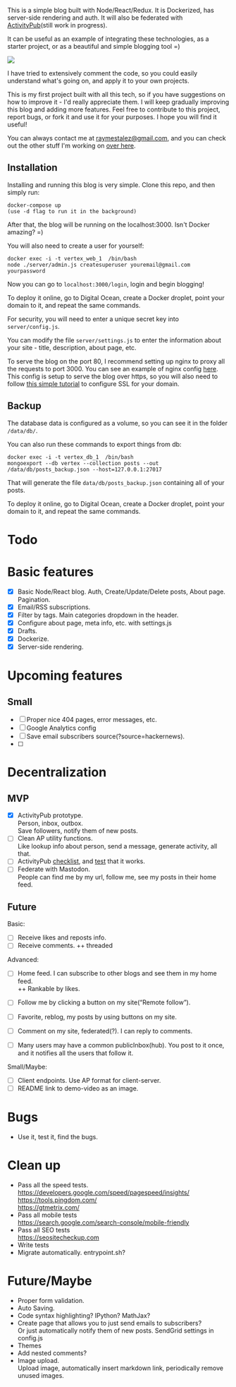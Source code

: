 This is a simple blog built with Node/React/Redux. It is Dockerized, has server-side rendering and auth. It will also be federated with [ActivityPub](https://www.w3.org/TR/activitypub/)(still work in progress).

It can be useful as an example of integrating these technologies, as a starter project, or as a beautiful and simple blogging tool =)

![](https://raw.githubusercontent.com/raymestalez/vertex/master/assets/screenshot1.png)

I have tried to extensively comment the code, so you could easily understand what's going on, and apply it to your own projects.

This is my first project built with all this tech, so if you have suggestions on how to improve it - I'd really appreciate them. I will keep gradually improving this blog and adding more features. Feel free to  contribute to this project, report bugs, or fork it and use it for your purposes. I hope you will find it useful!

You can always contact me at raymestalez@gmail.com, and you can check out the other stuff I'm working on [over here](http://rayalez.com).



## Installation

Installing and running this blog is very simple. Clone this repo, and then simply run:

	docker-compose up
	(use -d flag to run it in the background)

After that, the blog will be running on the localhost:3000. Isn't Docker amazing? =)

You will also need to create a user for yourself:

	docker exec -i -t vertex_web_1  /bin/bash
	node ./server/admin.js createsuperuser youremail@gmail.com yourpassword


Now you can go to `localhost:3000/login`, login and begin blogging!

To deploy it online, go to Digital Ocean, create a Docker droplet, point your domain to it, and repeat the same commands.

For security, you will need to enter a unique secret key into `server/config.js`.

You can modify the file `server/settings.js` to enter the information about your site - title, description, about page, etc.

To serve the blog on the port 80, I recommend setting up nginx to proxy all the requests to port 3000. You can see an example of nginx config [here](https://github.com/raymestalez/vertex/blob/master/config/vertex_nginx.conf). This config is setup to serve the blog over https, so you will also need to follow [this simple tutorial](http://digitalmind.io/post/setting-up-ssl-aa14b) to configure SSL for your domain.


## Backup

The database data is configured as a volume, so you can see it in the folder `/data/db/`.

You can also run these commands to export things from db:

	docker exec -i -t vertex_db_1  /bin/bash
	mongoexport --db vertex --collection posts --out /data/db/posts_backup.json --host=127.0.0.1:27017

That will generate the file `data/db/posts_backup.json` containing all of your posts.

To deploy it online, go to Digital Ocean, create a Docker droplet, point your domain to it, and repeat the same commands. 

# Todo

# Basic features
- [X] Basic Node/React blog. Auth, Create/Update/Delete posts, About page. Pagination.
- [X] Email/RSS subscriptions.
- [X] Filter by tags. Main categories dropdown in the header.
- [X] Configure about page, meta info, etc. with settings.js
- [X] Drafts.
- [X] Dockerize.
- [X] Server-side rendering.

# Upcoming features

## Small
- [ ] Proper nice 404 pages, error messages, etc.
- [ ] Google Analytics config
- [ ] Save email subscribers source(?source=hackernews).
- [ ] 

# Decentralization

## MVP
- [X] ActivityPub prototype.  
      Person, inbox, outbox.  
      Save followers, notify them of new posts.
- [ ] Clean AP utility functions.  
      Like lookup info about person, send a message, generate activity, all that.  
- [ ] ActivityPub [checklist](https://github.com/tootsuite/mastodon/issues/1557), and [test](https://activitypub.rocks/test/) that it works. 
- [ ] Federate with Mastodon.  
      People can find me by my url, follow me, see my posts in their home feed.

## Future
Basic:
- [ ] Receive likes and reposts info.
- [ ] Receive comments. ++ threaded

Advanced:
- [ ] Home feed. I can subscribe to other blogs and see them in my home feed.  
      ++ Rankable by likes.
- [ ] Follow me by clicking a button on my site(“Remote follow”).
- [ ] Favorite, reblog, my posts by using buttons on my site.
- [ ] Comment on my site, federated(?). I can reply to comments.
- [ ] Many users may have a common publicInbox(hub). You post to it once, and it notifies all the users that follow it.
	  

Small/Maybe:
- [ ] Client endpoints. Use AP format for client-server.
- [ ] README link to demo-video as an image.

# Bugs
- Use it, test it, find the bugs.

# Clean up
- Pass all the speed tests.  
  https://developers.google.com/speed/pagespeed/insights/  
  https://tools.pingdom.com/  
  https://gtmetrix.com/  
- Pass all mobile tests  
  https://search.google.com/search-console/mobile-friendly
- Pass all SEO tests  
  https://seositecheckup.com
- Write tests
- Migrate automatically. entrypoint.sh?

# Future/Maybe
- Proper form validation.
- Auto Saving.
- Code syntax highlighting? IPython? MathJax?  
- Create page that allows you to just send emails to subscribers?  
  Or just automatically notify them of new posts. SendGrid settings in config.js
- Themes
- Add nested comments?
- Image upload.  
  Upload image, automatically insert markdown link, periodically remove unused images.
